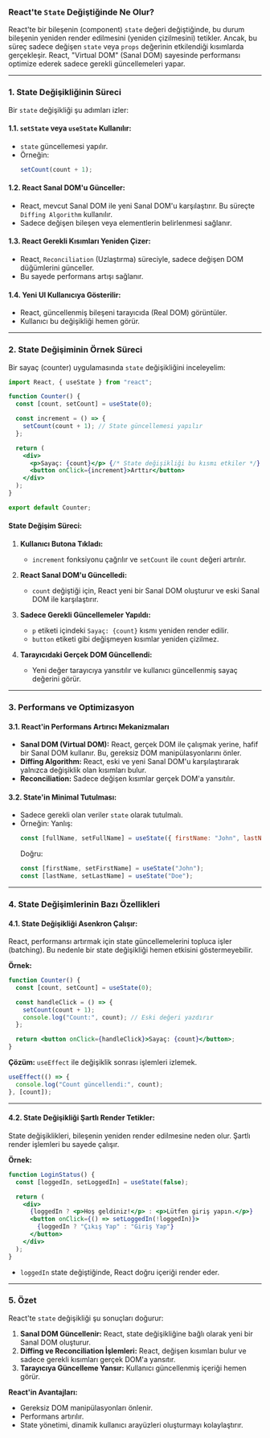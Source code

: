 ### **React'te `State` Değiştiğinde Ne Olur?**

React'te bir bileşenin (component) `state` değeri değiştiğinde, bu durum bileşenin yeniden render edilmesini (yeniden çizilmesini) tetikler. Ancak, bu süreç sadece değişen `state` veya `props` değerinin etkilendiği kısımlarda gerçekleşir. React, "Virtual DOM" (Sanal DOM) sayesinde performansı optimize ederek sadece gerekli güncellemeleri yapar.

---

### **1. State Değişikliğinin Süreci**

Bir `state` değişikliği şu adımları izler:

#### **1.1. `setState` veya `useState` Kullanılır:**
- `state` güncellemesi yapılır.
- Örneğin:
  ```jsx
  setCount(count + 1);
  ```

#### **1.2. React Sanal DOM'u Günceller:**
- React, mevcut Sanal DOM ile yeni Sanal DOM'u karşılaştırır. Bu süreçte `Diffing Algorithm` kullanılır.
- Sadece değişen bileşen veya elementlerin belirlenmesi sağlanır.

#### **1.3. React Gerekli Kısımları Yeniden Çizer:**
- React, `Reconciliation` (Uzlaştırma) süreciyle, sadece değişen DOM düğümlerini günceller.
- Bu sayede performans artışı sağlanır.

#### **1.4. Yeni UI Kullanıcıya Gösterilir:**
- React, güncellenmiş bileşeni tarayıcıda (Real DOM) görüntüler.
- Kullanıcı bu değişikliği hemen görür.

---

### **2. State Değişiminin Örnek Süreci**

Bir sayaç (counter) uygulamasında `state` değişikliğini inceleyelim:

```jsx
import React, { useState } from "react";

function Counter() {
  const [count, setCount] = useState(0);

  const increment = () => {
    setCount(count + 1); // State güncellemesi yapılır
  };

  return (
    <div>
      <p>Sayaç: {count}</p> {/* State değişikliği bu kısmı etkiler */}
      <button onClick={increment}>Arttır</button>
    </div>
  );
}

export default Counter;
```

#### **State Değişim Süreci:**
1. **Kullanıcı Butona Tıkladı:**
   - `increment` fonksiyonu çağrılır ve `setCount` ile `count` değeri artırılır.

2. **React Sanal DOM'u Güncelledi:**
   - `count` değiştiği için, React yeni bir Sanal DOM oluşturur ve eski Sanal DOM ile karşılaştırır.

3. **Sadece Gerekli Güncellemeler Yapıldı:**
   - `p` etiketi içindeki `Sayaç: {count}` kısmı yeniden render edilir.
   - `button` etiketi gibi değişmeyen kısımlar yeniden çizilmez.

4. **Tarayıcıdaki Gerçek DOM Güncellendi:**
   - Yeni değer tarayıcıya yansıtılır ve kullanıcı güncellenmiş sayaç değerini görür.

---

### **3. Performans ve Optimizasyon**

#### **3.1. React'in Performans Artırıcı Mekanizmaları**
- **Sanal DOM (Virtual DOM):** React, gerçek DOM ile çalışmak yerine, hafif bir Sanal DOM kullanır. Bu, gereksiz DOM manipülasyonlarını önler.
- **Diffing Algorithm:** React, eski ve yeni Sanal DOM'u karşılaştırarak yalnızca değişiklik olan kısımları bulur.
- **Reconciliation:** Sadece değişen kısımlar gerçek DOM'a yansıtılır.

#### **3.2. State'in Minimal Tutulması:**
- Sadece gerekli olan veriler `state` olarak tutulmalı.
- Örneğin:
  Yanlış:
  ```jsx
  const [fullName, setFullName] = useState({ firstName: "John", lastName: "Doe" });
  ```
  Doğru:
  ```jsx
  const [firstName, setFirstName] = useState("John");
  const [lastName, setLastName] = useState("Doe");
  ```

---

### **4. State Değişimlerinin Bazı Özellikleri**

#### **4.1. State Değişikliği Asenkron Çalışır:**
React, performansı artırmak için state güncellemelerini topluca işler (batching). Bu nedenle bir state değişikliği hemen etkisini göstermeyebilir.

**Örnek:**
```jsx
function Counter() {
  const [count, setCount] = useState(0);

  const handleClick = () => {
    setCount(count + 1);
    console.log("Count:", count); // Eski değeri yazdırır
  };

  return <button onClick={handleClick}>Sayaç: {count}</button>;
}
```

**Çözüm:**
`useEffect` ile değişiklik sonrası işlemleri izlemek.
```jsx
useEffect(() => {
  console.log("Count güncellendi:", count);
}, [count]);
```

---

#### **4.2. State Değişikliği Şartlı Render Tetikler:**
State değişiklikleri, bileşenin yeniden render edilmesine neden olur. Şartlı render işlemleri bu sayede çalışır.

**Örnek:**
```jsx
function LoginStatus() {
  const [loggedIn, setLoggedIn] = useState(false);

  return (
    <div>
      {loggedIn ? <p>Hoş geldiniz!</p> : <p>Lütfen giriş yapın.</p>}
      <button onClick={() => setLoggedIn(!loggedIn)}>
        {loggedIn ? "Çıkış Yap" : "Giriş Yap"}
      </button>
    </div>
  );
}
```

- `loggedIn` state değiştiğinde, React doğru içeriği render eder.

---

### **5. Özet**

React'te `state` değişikliği şu sonuçları doğurur:
1. **Sanal DOM Güncellenir:** React, state değişikliğine bağlı olarak yeni bir Sanal DOM oluşturur.
2. **Diffing ve Reconciliation İşlemleri:** React, değişen kısımları bulur ve sadece gerekli kısımları gerçek DOM'a yansıtır.
3. **Tarayıcıya Güncelleme Yansır:** Kullanıcı güncellenmiş içeriği hemen görür.

**React'in Avantajları:**
- Gereksiz DOM manipülasyonları önlenir.
- Performans artırılır.
- State yönetimi, dinamik kullanıcı arayüzleri oluşturmayı kolaylaştırır.